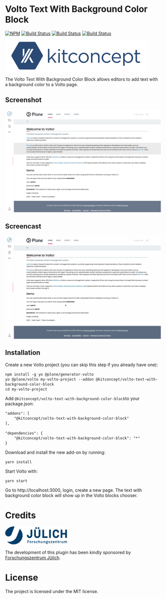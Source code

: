# Volto Text With Background Color Block

[![NPM](https://img.shields.io/npm/v/@kitconcept/volto-text-with-background-color-block.svg)](https://www.npmjs.com/package/@kitconcept/volto-text-with-background-color-block)
[![Build Status](https://github.com/kitconcept/volto-text-with-background-color-block/actions/workflows/code.yml/badge.svg)](https://github.com/kitconcept/volto-text-with-background-color-block/actions)
[![Build Status](https://github.com/kitconcept/volto-text-with-background-color-block/actions/workflows/unit.yml/badge.svg)](https://github.com/kitconcept/volto-text-with-background-color-block/actions)
[![Build Status](https://github.com/kitconcept/volto-text-with-background-color-block/actions/workflows/acceptance.yml/badge.svg)](https://github.com/kitconcept/volto-text-with-background-color-block/actions)

![kitconcept GmbH](https://github.com/kitconcept/volto-blocks/raw/master/kitconcept.png)

The Volto Text With Background Color Block allows editors to add text with a background color to a Volto page.

## Screenshot

![Text-With-Background-Color-Block](https://github.com/kitconcept/volto-text-with-background-color-block/raw/master/screenshot.png)

## Screencast

![Text-With-Background-Color-Block](https://github.com/kitconcept/volto-text-with-background-color-block/raw/master/screencast.gif)

## Installation

Create a new Volto project (you can skip this step if you already have one):

```
npm install -g yo @plone/generator-volto
yo @plone/volto my-volto-project --addon @kitconcept/volto-text-with-background-color-block
cd my-volto-project
```

Add `@kitconcept/volto-text-with-background-color-block`to your package.json:

```
"addons": [
    "@kitconcept/volto-text-with-background-color-block"
],

"dependencies": {
    "@kitconcept/volto-text-with-background-color-block": "*"
}
```

Download and install the new add-on by running:

```
yarn install
```

Start Volto with:

```
yarn start
```

Go to http://localhost:3000, login, create a new page. The text with background color block will show up in the Volto blocks chooser.

# Credits

<img alt="Forschungszentrum Jülich" src="https://github.com/kitconcept/volto-blocks/raw/master/fz-juelich.svg" width="200px" />

The development of this plugin has been kindly sponsored by [Forschungszentrum Jülich](https://fz-juelich.de).

# License

The project is licensed under the MIT license.
